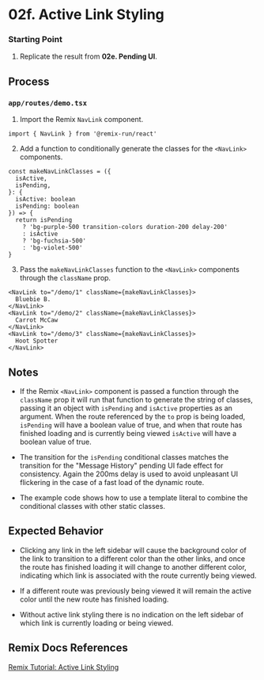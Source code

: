 # 02f. Active Link Styling

### Starting Point

1. Replicate the result from **02e. Pending UI**.

## Process

### `app/routes/demo.tsx`

1. Import the Remix `NavLink` component.

```tsx
import { NavLink } from '@remix-run/react'
```

2. Add a function to conditionally generate the classes for the `<NavLink>` components.

```tsx
const makeNavLinkClasses = ({
  isActive,
  isPending,
}: {
  isActive: boolean
  isPending: boolean
}) => {
  return isPending
    ? 'bg-purple-500 transition-colors duration-200 delay-200'
    : isActive
    ? 'bg-fuchsia-500'
    : 'bg-violet-500'
}
```

3. Pass the `makeNavLinkClasses` function to the `<NavLink>` components through the `className` prop.

```tsx
<NavLink to="/demo/1" className={makeNavLinkClasses}>
  Bluebie B.
</NavLink>
<NavLink to="/demo/2" className={makeNavLinkClasses}>
  Carrot McCaw
</NavLink>
<NavLink to="/demo/3" className={makeNavLinkClasses}>
  Hoot Spotter
</NavLink>
```

## Notes

- If the Remix `<NavLink>` component is passed a function through the `className` prop it will run that function to generate the string of classes, passing it an object with `isPending` and `isActive` properties as an argument. When the route referenced by the `to` prop is being loaded, `isPending` will have a boolean value of true, and when that route has finished loading and is currently being viewed `isActive` will have a boolean value of true.

- The transition for the `isPending` conditional classes matches the transition for the "Message History" pending UI fade effect for consistency. Again the 200ms delay is used to avoid unpleasant UI flickering in the case of a fast load of the dynamic route.

- The example code shows how to use a template literal to combine the conditional classes with other static classes.

## Expected Behavior

- Clicking any link in the left sidebar will cause the background color of the link to transition to a different color than the other links, and once the route has finished loading it will change to another different color, indicating which link is associated with the route currently being viewed.

- If a different route was previously being viewed it will remain the active color until the new route has finished loading.

- Without active link styling there is no indication on the left sidebar of which link is currently loading or being viewed.

## Remix Docs References

[Remix Tutorial: Active Link Styling](https://remix.run/docs/en/main/start/tutorial#active-link-styling)
